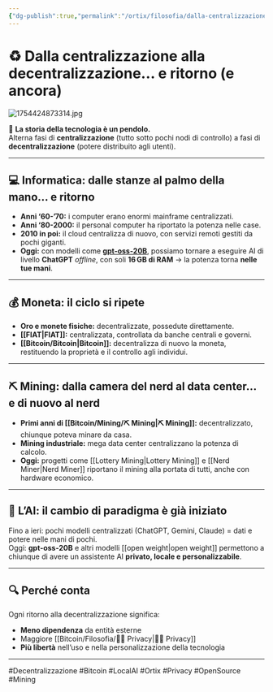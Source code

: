 ```yaml
---
{"dg-publish":true,"permalink":"/ortix/filosofia/dalla-centralizzazione-alla-decentralizzazione/","title":"♻️ Dalla centralizzazione alla decentralizzazione… e ritorno (e ancora)","tags":["decentralizzazione","centralizzazione","AI","Bitcoin","sovranità-digitale","mining","privacy"]}
---
```



# ♻️ Dalla centralizzazione alla decentralizzazione… e ritorno (e ancora)

![1754424873314.jpg](/img/user/1754424873314.jpg)

📜 **La storia della tecnologia è un pendolo.**  
Alterna fasi di **centralizzazione** (tutto sotto pochi nodi di controllo) a fasi di **decentralizzazione** (potere distribuito agli utenti).  

---

## 💻 Informatica: dalle stanze al palmo della mano… e ritorno
- **Anni ‘60-’70:** i computer erano enormi mainframe centralizzati.  
- **Anni ‘80-2000:** il personal computer ha riportato la potenza nelle case.  
- **2010 in poi:** il cloud centralizza di nuovo, con servizi remoti gestiti da pochi giganti.  
- **Oggi:** con modelli come **[gpt‑oss‑20B](https://huggingface.co/openai/gpt-oss-20b)**, possiamo tornare a eseguire AI di livello **ChatGPT** *offline*, con soli **16 GB di RAM** → la potenza torna **nelle tue mani**.

---

## 💰 Moneta: il ciclo si ripete
- **Oro e monete fisiche:** decentralizzate, possedute direttamente.  
- **[[FIAT\|FIAT]]:** centralizzata, controllata da banche centrali e governi.  
- **[[Bitcoin/Bitcoin\|Bitcoin]]:** decentralizza di nuovo la moneta, restituendo la proprietà e il controllo agli individui.

---

## ⛏ Mining: dalla camera del nerd al data center… e di nuovo al nerd
- **Primi anni di [[Bitcoin/Mining/⛏️ Mining\|⛏️ Mining]]:** decentralizzato, chiunque poteva minare da casa.  
- **Mining industriale:** mega data center centralizzano la potenza di calcolo.  
- **Oggi:** progetti come [[Lottery Mining\|Lottery Mining]] e [[Nerd Miner\|Nerd Miner]] riportano il mining alla portata di tutti, anche con hardware economico.

---

## 🤖 L’AI: il cambio di paradigma è già iniziato
Fino a ieri: pochi modelli centralizzati (ChatGPT, Gemini, Claude) = dati e potere nelle mani di pochi.  
Oggi: **gpt‑oss‑20B** e altri modelli [[open weight\|open weight]] permettono a chiunque di avere un assistente AI **privato, locale e personalizzabile**.  

---

## 🔍 Perché conta
Ogni ritorno alla decentralizzazione significa:
- **Meno dipendenza** da entità esterne
- Maggiore [[Bitcoin/Filosofia/🕵️‍♂️ Privacy\|🕵️‍♂️ Privacy]]
- **Più libertà** nell’uso e nella personalizzazione della tecnologia

---

#Decentralizzazione #Bitcoin #LocalAI #Ortix #Privacy #OpenSource #Mining